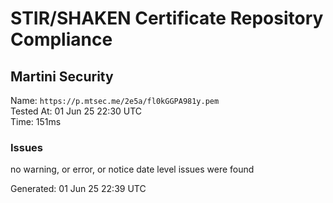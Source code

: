 # STIR/SHAKEN Certificate Repository Compliance

## Martini Security

Name: `https://p.mtsec.me/2e5a/fl0kGGPA981y.pem`\
Tested At: 01 Jun 25 22:30 UTC\
Time: 151ms

### Issues

no warning, or error, or notice date level issues were found

Generated: 01 Jun 25 22:39 UTC